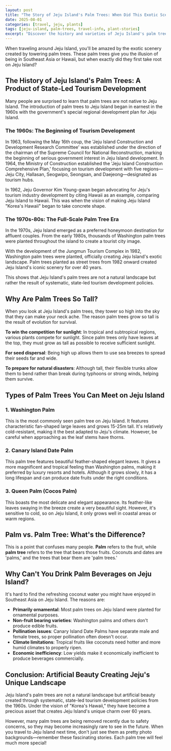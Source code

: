 ```yaml
---
layout: post
title: "The Story of Jeju Island's Palm Trees: When Did This Exotic Scenery Begin?"
date: 2025-08-01
categories: [travel, jeju, plants]
tags: [jeju-island, palm-trees, travel-info, plant-stories]
excerpt: "Discover the history and varieties of Jeju Island's palm trees, plus the hidden stories behind this artificial landscape that began 60 years ago!"
---
```


When traveling around Jeju Island, you'll be amazed by the exotic scenery created by towering palm trees. These palm trees give you the illusion of being in Southeast Asia or Hawaii, but when exactly did they first take root on Jeju Island?

## The History of Jeju Island's Palm Trees: A Product of State-Led Tourism Development

Many people are surprised to learn that palm trees are not native to Jeju Island. The introduction of palm trees to Jeju Island began in earnest in the 1960s with the government's special regional development plan for Jeju Island.

### The 1960s: The Beginning of Tourism Development

In 1963, following the May 16th coup, the 'Jeju Island Construction and Development Research Committee' was established under the direction of the chairman of the Supreme Council for National Reconstruction, marking the beginning of serious government interest in Jeju Island development. In 1964, the Ministry of Construction established the 'Jeju Island Construction Comprehensive Plan,' focusing on tourism development with five regions—Jeju City, Hallasan, Seogwipo, Seongsan, and Daejeong—designated as tourism hubs.

In 1962, Jeju Governor Kim Young-gwan began advocating for Jeju's tourism industry development by citing Hawaii as an example, comparing Jeju Island to Hawaii. This was when the vision of making Jeju Island "Korea's Hawaii" began to take concrete shape.

### The 1970s-80s: The Full-Scale Palm Tree Era

In the 1970s, Jeju Island emerged as a preferred honeymoon destination for affluent couples. From the early 1980s, thousands of Washington palm trees were planted throughout the island to create a tourist city image.

With the development of the Jungmun Tourism Complex in 1982, Washington palm trees were planted, officially creating Jeju Island's exotic landscape. Palm trees planted as street trees from 1982 onward created Jeju Island's iconic scenery for over 40 years.

This shows that Jeju Island's palm trees are not a natural landscape but rather the result of systematic, state-led tourism development policies.

## Why Are Palm Trees So Tall?

When you look at Jeju Island's palm trees, they tower so high into the sky that they can make your neck ache. The reason palm trees grow so tall is the result of evolution for survival.

**To win the competition for sunlight**: In tropical and subtropical regions, various plants compete for sunlight. Since palm trees only have leaves at the top, they must grow as tall as possible to receive sufficient sunlight.

**For seed dispersal**: Being high up allows them to use sea breezes to spread their seeds far and wide.

**To prepare for natural disasters**: Although tall, their flexible trunks allow them to bend rather than break during typhoons or strong winds, helping them survive.

## Types of Palm Trees You Can Meet on Jeju Island

### 1. Washington Palm
This is the most commonly seen palm tree on Jeju Island. It features characteristic fan-shaped large leaves and grows 15-25m tall. It's relatively cold-resistant, making it the best adapted to Jeju's climate. However, be careful when approaching as the leaf stems have thorns.

### 2. Canary Island Date Palm
This palm tree features beautiful feather-shaped elegant leaves. It gives a more magnificent and tropical feeling than Washington palms, making it preferred by luxury resorts and hotels. Although it grows slowly, it has a long lifespan and can produce date fruits under the right conditions.

### 3. Queen Palm (Cocos Palm)
This boasts the most delicate and elegant appearance. Its feather-like leaves swaying in the breeze create a very beautiful sight. However, it's sensitive to cold, so on Jeju Island, it only grows well in coastal areas or warm regions.

## Palm vs. Palm Tree: What's the Difference?

This is a point that confuses many people. **Palm** refers to the fruit, while **palm tree** refers to the tree that bears those fruits. Coconuts and dates are 'palms,' and the trees that bear them are 'palm trees.'

## Why Can't You Drink Palm Beverages on Jeju Island?

It's hard to find the refreshing coconut water you might have enjoyed in Southeast Asia on Jeju Island. The reasons are:

- **Primarily ornamental**: Most palm trees on Jeju Island were planted for ornamental purposes.
- **Non-fruit bearing varieties**: Washington palms and others don't produce edible fruits.
- **Pollination issues**: Canary Island Date Palms have separate male and female trees, so proper pollination often doesn't occur.
- **Climate limitations**: Tropical fruits like coconuts need hotter and more humid climates to properly ripen.
- **Economic inefficiency**: Low yields make it economically inefficient to produce beverages commercially.

## Conclusion: Artificial Beauty Creating Jeju's Unique Landscape

Jeju Island's palm trees are not a natural landscape but artificial beauty created through systematic, state-led tourism development policies from the 1960s. Under the vision of "Korea's Hawaii," they have become a precious asset that creates Jeju Island's unique charm over 60 years.

However, many palm trees are being removed recently due to safety concerns, so they may become increasingly rare to see in the future. When you travel to Jeju Island next time, don't just see them as pretty photo backgrounds—remember these fascinating stories. Each palm tree will feel much more special!